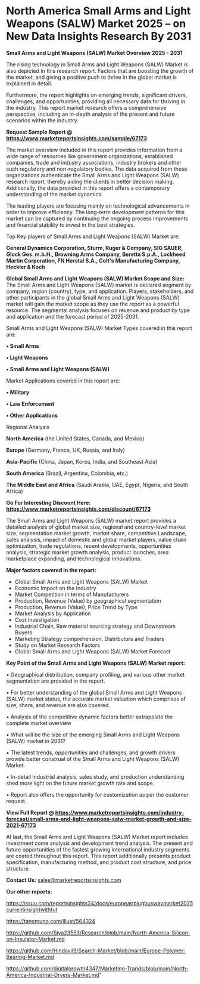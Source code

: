 # North America Small Arms and Light Weapons (SALW) Market 2025 – on New Data Insights Research By 2031

<Strong> Small Arms and Light Weapons (SALW) Market Overview 2025 - 2031</strong>

The rising technology in Small Arms and Light Weapons (SALW) Market is also depicted in this research report. Factors that are boosting the growth of the market, and giving a positive push to thrive in the global market is explained in detail.

Furthermore, the report highlights on emerging trends, significant drivers, challenges, and opportunities, providing all necessary data for thriving in the industry. This report market research offers a comprehensive perspective, including an in-depth analysis of the present and future scenarios within the industry.

<strong>Request Sample Report @ <a href=https://www.marketreportsinsights.com/sample/67173>https://www.marketreportsinsights.com/sample/67173</a></strong>

The market overview included in this report provides information from a wide range of resources like government organizations, established companies, trade and industry associations, industry brokers and other such regulatory and non-regulatory bodies. The data acquired from these organizations authenticate the Small Arms and Light Weapons (SALW) research report, thereby aiding the clients in better decision making. Additionally, the data provided in this report offers a contemporary understanding of the market dynamics.

The leading players are focusing mainly on technological advancements in order to improve efficiency. The long-term development patterns for this market can be captured by continuing the ongoing process improvements and financial stability to invest in the best strategies.

Top Key players of Small Arms and Light Weapons (SALW) Market are:

<strong>General Dynamics Corporation, Sturm, Ruger & Company, SIG SAUER, Glock Ges. m.b.H., Browning Arms Company, Beretta S.p.A., Lockheed Martin Corporation, FN Herstal S.A., Colt&#39;s Manufacturing Company, Heckler & Koch</strong>

<strong><b>Global Small Arms and Light Weapons (SALW) Market Scope and Size:</b></strong>
The Small Arms and Light Weapons (SALW) market is declared segment by company, region (country), type, and application. Players, stakeholders, and other participants in the global Small Arms and Light Weapons (SALW) market will gain the market scope as they use the report as a powerful resource. The segmental analysis focuses on revenue and product by type and application and the forecast period of 2025-2031.

Small Arms and Light Weapons (SALW) Market Types covered in this report are:

<strong>• Small Arms

• Light Weapons

• Small Arms and Light Weapons (SALW)</strong>

Market Applications covered in this report are:

<strong>• Military

• Law Enforcement

• Other Applications</strong> 

Regional Analysis

<strong>North America</strong> (the United States, Canada, and Mexico)

<strong>Europe</strong> (Germany, France, UK, Russia, and Italy)

<strong>Asia-Pacific</strong> (China, Japan, Korea, India, and Southeast Asia)

<strong>South America</strong> (Brazil, Argentina, Colombia, etc.)

<strong>The Middle East and Africa</strong> (Saudi Arabia, UAE, Egypt, Nigeria, and South Africa)

<strong>Go For Interesting Discount Here: <a href=https://www.marketreportsinsights.com/discount/67173>https://www.marketreportsinsights.com/discount/67173</a></strong>

The Small Arms and Light Weapons (SALW) market report provides a detailed analysis of global market size, regional and country-level market size, segmentation market growth, market share, competitive Landscape, sales analysis, impact of domestic and global market players, value chain optimization, trade regulations, recent developments, opportunities analysis, strategic market growth analysis, product launches, area marketplace expanding, and technological innovations.

<strong><b>Major factors covered in the report:</b></strong>
<ul>
  <li>Global Small Arms and Light Weapons (SALW) Market </li>
  <li>Economic Impact on the Industry</li>
  <li>Market Competition in terms of Manufacturers</li>
  <li>Production, Revenue (Value) by geographical segmentation</li>
  <li>Production, Revenue (Value), Price Trend by Type</li>
  <li>Market Analysis by Application</li>
  <li>Cost Investigation</li>
  <li>Industrial Chain, Raw material sourcing strategy and Downstream Buyers</li>
  <li>Marketing Strategy comprehension, Distributors and Traders</li>
  <li>Study on Market Research Factors</li>
  <li>Global Small Arms and Light Weapons (SALW) Market Forecast</li>
</ul>

<strong><b>Key Point of the Small Arms and Light Weapons (SALW) Market report:</b></strong>

• Geographical distribution, company profiling, and various other market segmentation are provided in the report.

• For better understanding of the global Small Arms and Light Weapons (SALW) market status, the accurate market valuation which comprises of size, share, and revenue are also covered.

• Analysis of the competitive dynamic factors better extrapolate the complete market overview

• What will be the size of the emerging Small Arms and Light Weapons (SALW) market in 2031?

• The latest trends, opportunities and challenges, and growth drivers provide better construal of the Small Arms and Light Weapons (SALW) Market.

• In-detail industrial analysis, sales study, and production understanding shed more light on the future market growth rate and scope.

• Report also offers the opportunity for customization as per the customer request.

<strong><b>View Full Report @ <a href=https://www.marketreportsinsights.com/industry-forecast/small-arms-and-light-weapons-salw-market-growth-and-size-2021-67173>https://www.marketreportsinsights.com/industry-forecast/small-arms-and-light-weapons-salw-market-growth-and-size-2021-67173</a></b></strong>


At last, the Small Arms and Light Weapons (SALW) Market report includes investment come analysis and development trend analysis. The present and future opportunities of the fastest growing international industry segments are coated throughout this report. This report additionally presents product specification, manufacturing method, and product cost structure, and price structure.

<strong>Contact Us:</strong>
sales@marketreportsinsights.com

<strong>Our other reports:</strong>

<a href=https://issuu.com/reportsinsights24/docs/europeairplugbuswaymarket2025currentinsightwithfut>https://issuu.com/reportsinsights24/docs/europeairplugbuswaymarket2025currentinsightwithfut</a>

<a href=https://tanomuno.com/illust/564324>https://tanomuno.com/illust/564324</a>

<a href=https://github.com/Siya23553/Research/blob/main/North-America-Silicon-on-Insulator-Market.md>https://github.com/Siya23553/Research/blob/main/North-America-Silicon-on-Insulator-Market.md</a>

<a href=https://github.com/Hindavii9/Search-Market/blob/main/Europe-Polymer-Bearing-Market.md>https://github.com/Hindavii9/Search-Market/blob/main/Europe-Polymer-Bearing-Market.md</a>

<a href=https://github.com/digitalgrowth4347/Marketing-Trands/blob/main/North-America-Industrial-Dryers-Market.md>https://github.com/digitalgrowth4347/Marketing-Trands/blob/main/North-America-Industrial-Dryers-Market.md</a>"
